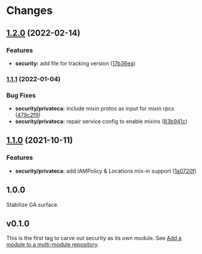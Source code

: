 # Changes

## [1.2.0](https://github.com/googleapis/google-cloud-go/compare/security/v1.1.1...security/v1.2.0) (2022-02-14)


### Features

* **security:** add file for tracking version ([17b36ea](https://github.com/googleapis/google-cloud-go/commit/17b36ead42a96b1a01105122074e65164357519e))

### [1.1.1](https://www.github.com/googleapis/google-cloud-go/compare/security/v1.1.0...security/v1.1.1) (2022-01-04)


### Bug Fixes

* **security/privateca:** include mixin protos as input for mixin rpcs ([479c2f9](https://www.github.com/googleapis/google-cloud-go/commit/479c2f90d556a106b25ebcdb1539d231488182da))
* **security/privateca:** repair service config to enable mixins ([83b941c](https://www.github.com/googleapis/google-cloud-go/commit/83b941c0983e44fdd18ceee8c6f3e91219d72ad1))

## [1.1.0](https://www.github.com/googleapis/google-cloud-go/compare/security/v1.0.0...security/v1.1.0) (2021-10-11)


### Features

* **security/privateca:** add IAMPolicy & Locations mix-in support ([1a0720f](https://www.github.com/googleapis/google-cloud-go/commit/1a0720f2f33bb14617f5c6a524946a93209e1266))

## 1.0.0

Stabilize GA surface.

## v0.1.0

This is the first tag to carve out security as its own module. See
[Add a module to a multi-module repository](https://github.com/golang/go/wiki/Modules#is-it-possible-to-add-a-module-to-a-multi-module-repository).
